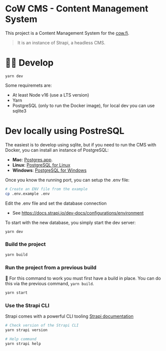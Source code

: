 # CoW CMS - Content Management System

This project is a Content Management System for the [cow.fi](https://cow.fi).

> It is an instance of Strapi, a headless CMS.

# 👨‍💻 Develop

```
yarn dev
```

Some requiremets are:

- At least Node v16 (use a LTS version)
- Yarn
- PostgreSQL (only to run the Docker image), for local dev you can use sqlite3

# Dev locally using PostreSQL

The easiest is to develop using sqlite, but if you need to run the CMS with Docker, you can install an instance of PostgreSQL:

- **Mac**: [Postgres.app](https://postgresapp.com/).
- **Linux**: [PostgreSQL for Linux](https://www.postgresql.org/download/linux/)
- **Windows**: [PostgreSQL for Windows](https://www.postgresql.org/download/windows/)

Once you know the running port, you can setup the .env file:

```bash
# Create an ENV file from the example
cp .env.example .env
```

Edit the .env file and set the database connection

- See https://docs.strapi.io/dev-docs/configurations/environment

To start with the new database, you simply start the dev server:

```bash
yarn dev
```

### Build the project

```bash
yarn build
```

### Run the project from a previous build

🚨 For this command to work you must first have a build in place. You can do this via the previous command, `yarn build`.

```bash
yarn start
```

### Use the Strapi CLI

Strapi comes with a powerful CLI tooling
[Strapi documentation](https://docs.strapi.io/dev-docs/cli)

```bash
# Check version of the Strapi CLI
yarn strapi version

# Help command
yarn strapi help
```
